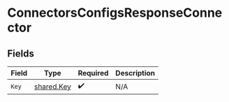 # ConnectorsConfigsResponseConnector


## Fields

| Field                                           | Type                                            | Required                                        | Description                                     |
| ----------------------------------------------- | ----------------------------------------------- | ----------------------------------------------- | ----------------------------------------------- |
| `Key`                                           | [shared.Key](../../../pkg/models/shared/key.md) | :heavy_check_mark:                              | N/A                                             |
